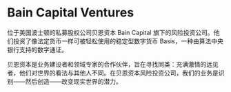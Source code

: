 # Bain Capital Ventures

位于美国波士顿的私募股权公司贝恩资本 Bain Capital 旗下的风险投资公司。他们投资了像法定货币一样可被轻松使用的稳定型数字货币 Basis，一种由算法中央银行支持的数字通证。

贝恩资本是业务建设者和领域专家的合作伙伴，旨在寻找同类：充满激情的远见者，他们对世界的看法与其他人不同。在贝恩资本风险投资公司，我们的业务是识别——然后创造——改变现实世界的潜力。

